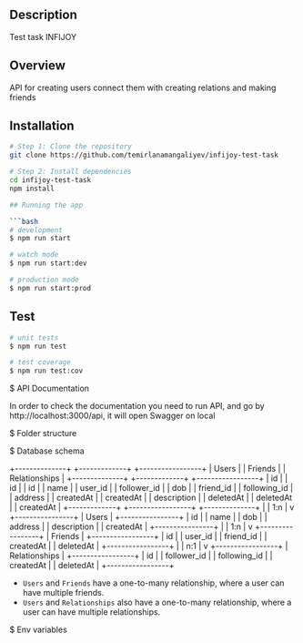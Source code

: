 ## Description

Test task INFIJOY

## Overview

API for creating users connect them with creating relations and making friends

## Installation

````bash
# Step 1: Clone the repository
git clone https://github.com/temirlanamangaliyev/infijoy-test-task

# Step 2: Install dependencies
cd infijoy-test-task
npm install

## Running the app

```bash
# development
$ npm run start

# watch mode
$ npm run start:dev

# production mode
$ npm run start:prod
````

## Test

```bash
# unit tests
$ npm run test

# test coverage
$ npm run test:cov
```

$ API Documentation

In order to check the documentation you need to run API, and go by http://localhost:3000/api, it will open Swagger on local

$ Folder structure

$ Database schema

+--------------+ +-------------+ +-----------------+
| Users | | Friends | | Relationships |
+--------------+ +-------------+ +-----------------+
| id | | id | | id |
| name | | user_id | | follower_id |
| dob | | friend_id | | following_id |
| address | | createdAt | | createdAt |
| description | | deletedAt | | deletedAt |
| createdAt | +-------------+ +-----------------+
+--------------+
|
| 1:n
|
v
+----------------+
| Users |
+----------------+
| id |
| name |
| dob |
| address |
| description |
| createdAt |
+----------------+
|
| 1:n
|
v
+-----------------+
| Friends |
+-----------------+
| id |
| user_id |
| friend_id |
| createdAt |
| deletedAt |
+-----------------+
|
| n:1
|
v
+-----------------+
| Relationships |
+-----------------+
| id |
| follower_id |
| following_id |
| createdAt |
| deletedAt |
+-----------------+

- `Users` and `Friends` have a one-to-many relationship, where a user can have multiple friends.
- `Users` and `Relationships` also have a one-to-many relationship, where a user can have multiple relationships.

$ Env variables
